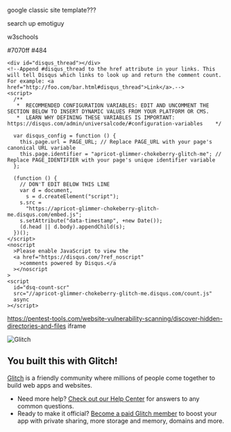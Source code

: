google classic site template???

search up emotiguy

w3schools

#7070ff #484

    <div id="disqus_thread"></div>
    <!--Append #disqus_thread to the href attribute in your links. This will tell Disqus which links to look up and return the comment count. For example: <a href="http://foo.com/bar.html#disqus_thread">Link</a>.-->
    <script>
      /**
       *  RECOMMENDED CONFIGURATION VARIABLES: EDIT AND UNCOMMENT THE SECTION BELOW TO INSERT DYNAMIC VALUES FROM YOUR PLATFORM OR CMS.
       *  LEARN WHY DEFINING THESE VARIABLES IS IMPORTANT: https://disqus.com/admin/universalcode/#configuration-variables    */

      var disqus_config = function () {
        this.page.url = PAGE_URL; // Replace PAGE_URL with your page's canonical URL variable
        this.page.identifier = "apricot-glimmer-chokeberry-glitch-me"; // Replace PAGE_IDENTIFIER with your page's unique identifier variable
      };

      (function () {
        // DON'T EDIT BELOW THIS LINE
        var d = document,
          s = d.createElement("script");
        s.src =
          "https://apricot-glimmer-chokeberry-glitch-me.disqus.com/embed.js";
        s.setAttribute("data-timestamp", +new Date());
        (d.head || d.body).appendChild(s);
      })();
    </script>
    <noscript
      >Please enable JavaScript to view the
      <a href="https://disqus.com/?ref_noscript"
        >comments powered by Disqus.</a
      ></noscript
    >
    <script
      id="dsq-count-scr"
      src="//apricot-glimmer-chokeberry-glitch-me.disqus.com/count.js"
      async
    ></script>
    
https://pentest-tools.com/website-vulnerability-scanning/discover-hidden-directories-and-files iframe

![Glitch](https://cdn.glitch.com/a9975ea6-8949-4bab-addb-8a95021dc2da%2FLogo_Color.svg?v=1602781328576)

## You built this with Glitch!

[Glitch](https://glitch.com) is a friendly community where millions of people come together to build web apps and websites.

- Need more help? [Check out our Help Center](https://help.glitch.com/) for answers to any common questions.
- Ready to make it official? [Become a paid Glitch member](https://glitch.com/pricing) to boost your app with private sharing, more storage and memory, domains and more.

